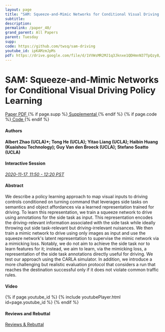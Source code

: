 ```yaml
---
layout: page
title: "SAM: Squeeze-and-Mimic Networks for Conditional Visual Driving Policy Learning"
subtitle: 
description:
permalink: /paper_40/
grand_parent: All Papers
parent: Tuesday
supp: 
code: https://github.com/twsq/sam-driving
youtube_id: ipKAMzmJpMs
pdf: https://drive.google.com/file/d/1VVWsMR2MJ1q3Jknxe1QDHmnN37TpQzy8/view
---
```


# SAM: Squeeze-and-Mimic Networks for Conditional Visual Driving Policy Learning

<a href="https://drive.google.com/file/d/1VVWsMR2MJ1q3Jknxe1QDHmnN37TpQzy8/view" target="_blank" rel="noopener noreferrer" class="btn btn-blue"><i class="fa fa-file-text-o" aria-hidden="true"></i> Paper PDF </a> {% if page.supp %}<a href="" target="_blank" rel="noopener noreferrer" class="btn btn-green"><i class="fa fa-file-text-o" aria-hidden="true"></i> Supplemental </a>{% endif %} {% if page.code %}<a href="https://github.com/twsq/sam-driving" target="_blank" rel="noopener noreferrer" class="btn"><i class="fa fa-github" aria-hidden="true"></i> Code </a>{% endif %} 

#### Authors
**Albert Zhao (UCLA)*; Tong He (UCLA); Yitao Liang (UCLA); Haibin Huang (Kuaishou Technology); Guy Van den Broeck (UCLA); Stefano Soatto (UCLA)**

#### Interactive Session
<a href="https://pheedloop.com/corl2020/virtual/?page=sessions&section=SESXLK0OM38963MVE" target="_blank" rel="noopener noreferrer"><em>2020-11-17, 11:50 - 12:20 PST </em></a>

#### Abstract
We describe a policy learning approach to map visual inputs to driving controls conditioned on turning command that leverages side tasks on semantics and object affordances via a learned representation trained for driving. To learn this representation, we train a squeeze network to drive using annotations for the side task as input. This representation encodes the driving-relevant information associated with the side task while ideally throwing out side task-relevant but driving-irrelevant nuisances. We then train a mimic network to drive using only images as input and use the squeeze network's latent representation to supervise the mimic network via a mimicking loss. Notably, we do not aim to achieve the side task nor to learn features for it; instead, we aim to learn, via the mimicking loss, a representation of the side task annotations directly useful for driving. We test our approach using the CARLA simulator. In addition, we introduce a more challenging but realistic evaluation protocol that considers a run that reaches the destination successful only if it does not violate common traffic rules.

#### Video
{% if page.youtube_id %}
{% include youtubePlayer.html id=page.youtube_id %}
{% endif %}

#### Reviews and Rebuttal
<a href="https://drive.google.com/file/d/1lrStoIW3_cJ8vaKRfB0T14f_kb_y695d/view" target="_blank" rel="noopener noreferrer" class="btn btn-purple"><i class="fa fa-pencil-square-o" aria-hidden="true"></i> Reviews & Rebuttal </a>

